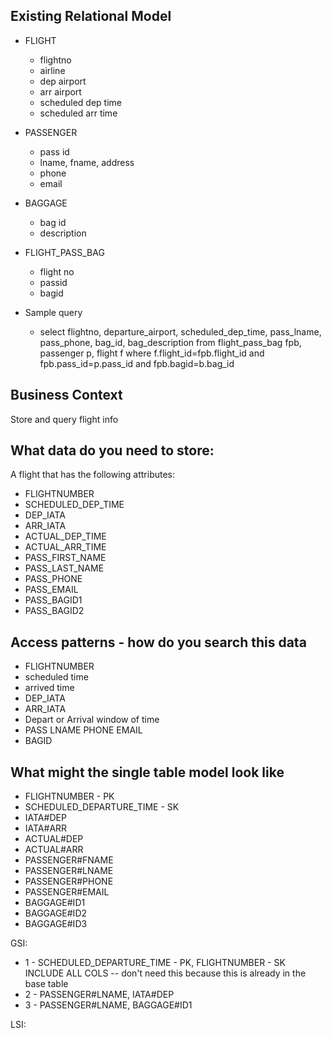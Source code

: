 ## Existing Relational Model
- FLIGHT
  - flightno
  - airline
  - dep airport
  - arr airport
  - scheduled dep time
  - scheduled arr time

- PASSENGER
  - pass id
  - lname, fname, address
  - phone
  - email

- BAGGAGE
  - bag id
  - description

- FLIGHT_PASS_BAG
  - flight no
  - passid
  - bagid

- Sample query
  - select flightno, departure_airport, scheduled_dep_time, pass_lname, pass_phone, bag_id, bag_description from flight_pass_bag fpb, passenger p, flight f where f.flight_id=fpb.flight_id and fpb.pass_id=p.pass_id and fpb.bagid=b.bag_id

## Business Context 
Store and query flight info

## What data do you need to store:
A flight that has the following attributes:
- FLIGHTNUMBER
- SCHEDULED_DEP_TIME
- DEP_IATA
- ARR_IATA
- ACTUAL_DEP_TIME
- ACTUAL_ARR_TIME
- PASS_FIRST_NAME 
- PASS_LAST_NAME 
- PASS_PHONE 
- PASS_EMAIL 
- PASS_BAGID1 
- PASS_BAGID2

## Access patterns - how do you search this data
- FLIGHTNUMBER
- scheduled time
- arrived time
- DEP_IATA
- ARR_IATA
- Depart or Arrival window of time
- PASS LNAME PHONE EMAIL
- BAGID

## What might the single table model look like
- FLIGHTNUMBER - PK
- SCHEDULED_DEPARTURE_TIME - SK
- IATA#DEP 
- IATA#ARR 
- ACTUAL#DEP 
- ACTUAL#ARR
- PASSENGER#FNAME 
- PASSENGER#LNAME 
- PASSENGER#PHONE 
- PASSENGER#EMAIL 
- BAGGAGE#ID1 
- BAGGAGE#ID2 
- BAGGAGE#ID3 

GSI:
- 1 - SCHEDULED_DEPARTURE_TIME - PK, FLIGHTNUMBER - SK INCLUDE ALL COLS -- don't need this because this is already in the base table
- 2 - PASSENGER#LNAME, IATA#DEP
- 3 - PASSENGER#LNAME, BAGGAGE#ID1

LSI:

 
